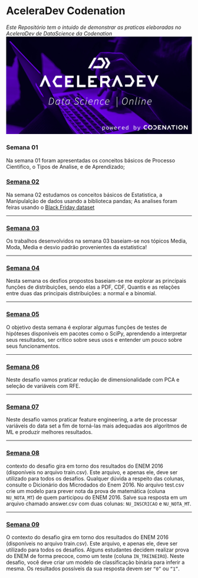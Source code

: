 # AceleraDev Codenation

_Este Repositório tem o intuido de demonstrar as praticas eleboradas no AceleraDev de DataScience da Codenation_
![Drag Racing](img/01_aceleradev_DS.jpg)

### Semana 01

Na semana 01 foram apresentadas os conceitos básicos de Processo Cientifico, o Tipos de Analise, e de Aprendizado;

### [Semana 02](https://github.com/thinkerston/codenation-aceleradev-datascience/blob/master/02nd_Semana/main.ipynb)

Na semana 02 estudamos os conceitos básicos de Estatistica, a Manipulalção de dados usando a biblioteca pandas; As analises foram feiras usando o [Black Friday dataset](https://www.kaggle.com/sdolezel/black-friday)
<hr>

### [Semana 03](https://github.com/thinkerston/codenation-aceleradev-datascience/blob/master/03rd_Semana/coestatistica-1.ipynb)
Os trabalhos desenvolvidos na semana 03 baseiam-se nos tópicos Media, Moda, Media e desvio padrão provenientes da estatistica!

<hr>

### [Semana 04](https://github.com/thinkerston/codenation-aceleradev-datascience/blob/master/04th_Semana/data-science-1.ipynb)
Nesta semana os desfios propostos baseiam-se me explorar as principais funções de distribuições, sendo elas a PDF, CDF, Quantis e as relações entre duas das principais distribuições: a normal e a binomial.

<hr>

### [Semana 05](https://github.com/thinkerston/codenation-aceleradev-datascience/blob/master/05th_Semana/main.ipynb)
O objetivo desta semana é explorar algumas funções de testes de hipóteses disponíveis em pacotes como o SciPy, aprendendo a interpretar seus resultados, ser crítico sobre seus usos e entender um pouco sobre seus funcionamentos.

<hr>

### [Semana 06](https://github.com/thinkerston/codenation-aceleradev-datascience/blob/master/06th_Semana/main.ipynb)
Neste desafio vamos praticar redução de dimensionalidade com PCA e seleção de variáveis com RFE.

<hr>

### [Semana 07](https://github.com/thinkerston/codenation-aceleradev-datascience/blob/master/07th_Semana/main.ipynb)
Neste desafio vamos praticar feature engineering, a arte de processar variáveis do data set a fim de torná-las mais adequadas aos algoritmos de ML e produzir melhores resultados.

<hr>

### [Semana 08](https://github.com/thinkerston/codenation-aceleradev-datascience/blob/master/08th_semana/test_main.py)
contexto do desafio gira em torno dos resultados do ENEM 2016 (disponíveis no arquivo train.csv). Este arquivo, e apenas ele, deve ser utilizado para todos os desafios. Qualquer dúvida a respeito das colunas, consulte o Dicionário dos Microdados do Enem 2016. No arquivo test.csv crie um modelo para prever nota da prova de matemática (coluna `NU_NOTA_MT`) de quem participou do ENEM 2016. Salve sua resposta em um arquivo chamado answer.csv com duas colunas: `NU_INSCRICAO` e `NU_NOTA_MT`.
<hr>

### [Semana 09](https://github.com/thinkerston/codenation-aceleradev-datascience/blob/master/09th_Semana/Untitled.ipynb)
O contexto do desafio gira em torno dos resultados do ENEM 2016 (disponíveis no arquivo train.csv). Este arquivo, e apenas ele, deve ser utilizado para todos os desafios.
Alguns estudantes decidem realizar prova do ENEM de forma precoce, como um teste (coluna `IN_TREINEIRO`). Neste desafio, você deve criar um modelo de classificação binária para inferir a mesma. Os resultados possíveis da sua resposta devem ser `“0”` ou `“1”`.